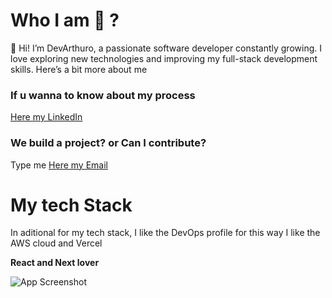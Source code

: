 
# Who I am 🚀 ?

👋 Hi! I’m DevArthuro, a passionate software developer constantly growing. I love exploring new technologies and improving my full-stack development skills. Here’s a bit more about me

### If u wanna to know about my process

[Here my LinkedIn](https://www.linkedin.com/in/carlos-arturo-orrego/)

### We build a project? or Can I contribute?

Type me [Here my Email](mailto:carlitorrego123@gmail.com)

# My tech Stack

In aditional for my tech stack, I like the DevOps profile for this way I like the AWS cloud and Vercel

**React and Next lover**
 
![App Screenshot](https://github-readme-stats.vercel.app/api/top-langs?username=DevArthuro&locale=en&hide_title=true&layout=compact&card_width=320&langs_count=10&theme=gotham&hide_border=false)


